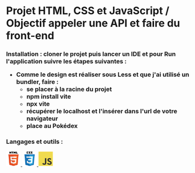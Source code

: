 <h1 align="left">Projet HTML, CSS et JavaScript / Objectif appeler une API et faire du front-end</h1>

<h3 align="left">Installation : cloner le projet puis lancer un IDE et pour Run l'application suivre les étapes suivantes :
  
- Comme le design est réaliser sous Less et que j'ai utilisé un bundler, faire : 
  - se placer à la racine du projet
  - npm install vite
  - npx vite
  - récupérer le localhost et l'insérer dans l'url de votre navigateur
  - place au Pokédex

</h3>

<h3 align="left">Langages et outils :</h3>
<p align="left">
  <a href="https://www.w3.org/html/" target="_blank" rel="noreferrer"> <img src="https://raw.githubusercontent.com/devicons/devicon/master/icons/html5/html5-original-wordmark.svg" alt="html5" width="40" height="40"/> </a> 
  <a href="https://www.w3schools.com/css/" target="_blank" rel="noreferrer"> <img src="https://raw.githubusercontent.com/devicons/devicon/master/icons/css3/css3-original-wordmark.svg" alt="css3" width="40" height="40"/> </a> 
  <a href="https://developer.mozilla.org/en-US/docs/Web/JavaScript" target="_blank" rel="noreferrer"> <img src="https://raw.githubusercontent.com/devicons/devicon/master/icons/javascript/javascript-original.svg" alt="javascript" width="40" height="40"/> </a> 
</p>
